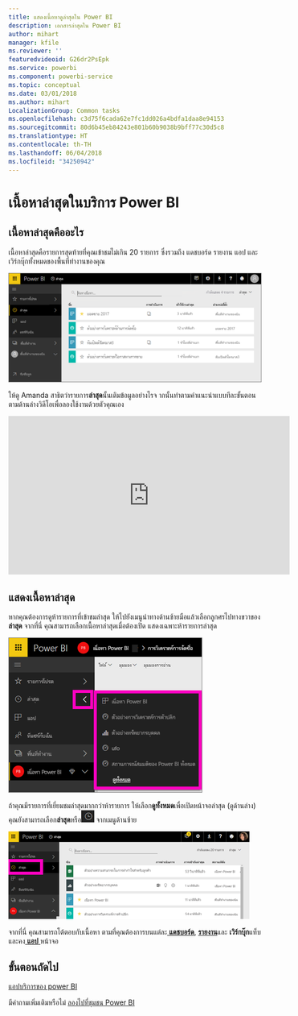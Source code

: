 ```yaml
---
title: แสดงเนื้อหาดูล่าสุดใน Power BI
description: เอกสารล่าสุดใน Power BI
author: mihart
manager: kfile
ms.reviewer: ''
featuredvideoid: G26dr2PsEpk
ms.service: powerbi
ms.component: powerbi-service
ms.topic: conceptual
ms.date: 03/01/2018
ms.author: mihart
LocalizationGroup: Common tasks
ms.openlocfilehash: c3d75f6cada62e7fc1dd026a4bdfa1daa8e94153
ms.sourcegitcommit: 80d6b45eb84243e801b60b9038b9bff77c30d5c8
ms.translationtype: HT
ms.contentlocale: th-TH
ms.lasthandoff: 06/04/2018
ms.locfileid: "34250942"
---
```

# <a name="recent-content-in-power-bi-service"></a>เนื้อหา**ล่าสุด**ในบริการ Power BI


## <a name="what-is-recent-content"></a>เนื้อหาล่าสุดคืออะไร
เนื้อหาล่าสุดคือรายการสุดท้ายที่คุณเข้าชมไม่เกิน 20 รายการ  ซึ่งรวมถึง แดชบอร์ด รายงาน แอป และเวิร์กบุ๊กทั้งหมดของพื้นที่ทำงานของคุณ

![หน้าต่างเนื้อหาล่าสุด](media/service-recent/power-bi-recent-screen.png)

ให้ดู Amanda สาธิตว่ารายการ**ล่าสุด**นั้นเติมข้อมูลอย่างไรจ ากนั้นทำตามคำแนะนำแบบทีละขั้นตอนตามด้านล่างวิดีโอเพื่อลองใช้งานด้วยตัวคุณเอง

<iframe width="560" height="315" src="https://www.youtube.com/embed/G26dr2PsEpk" frameborder="0" allowfullscreen></iframe>

## <a name="display-recent-content"></a>แสดงเนื้อหาล่าสุด
หากคุณต้องการดูห้ารายการที่เข้าชมล่าสุด ให้ไปยังเมนูนำทางด้านซ้ายมือแล้วเลือกลูกศรไปทางขวาของ**ล่าสุด**  จากที่นี่ คุณสามารถเลือกเนื้อหาล่าสุดเมื่อต้องเปิด แสดงเฉพาะห้ารายการล่าสุด

![เมนูลอยเนื้อหาล่าสุด](media/service-recent/power-bi-recent-flyout-new.png)

ถ้าคุณมีรายการที่เยี่ยมชมล่าสุดมากกว่าห้ารายการ ให้เลือก**ดูทั้งหมด**เพื่อเปิดหน้าจอล่าสุด (ดูด้านล่าง) คุณยังสามารถเลือก**ล่าสุด**หรือ![ไอคอนล่าสุด](media/service-recent/power-bi-recent-icon.png) จากเมนูด้านซ้าย

![แสดงเนื้อหาล่าสุดทั้งหมด](media/service-recent/power-bi-recent-list.png)

จากที่นี่ คุณสามารถโต้ตอบกับเนื้อหา ตามที่คุณต้องการบนแต่ละ[ **แดชบอร์ด**](service-dashboards.md), [ **รายงาน**](service-reports.md)และ **เวิร์กบุ๊ก**แท็บ และคง[ **แอป** ](service-install-use-apps.md)หน้าจอ

## <a name="next-steps"></a>ขั้นตอนถัดไป
[แอปบริการของ power BI](service-install-use-apps.md)

มีคำถามเพิ่มเติมหรือไม่ [ลองไปที่ชุมชน Power BI](http://community.powerbi.com/)

